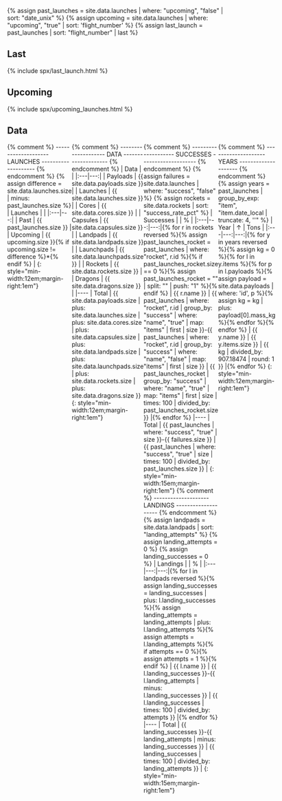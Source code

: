 ---
---

{% assign past_launches = site.data.launches | where: "upcoming", "false" | sort: "date_unix" %}
{% assign upcoming = site.data.launches | where: "upcoming", "true" | sort: 'flight_number' %}
{% assign last_launch = past_launches | sort: "flight_number" | last %}

## Last

{% include spx/last_launch.html %}

## Upcoming

{% include spx/upcoming_launches.html %}

## Data

<div markdown=1 style="display:flex;">
<div markdown=1>
{% comment %} -------------------- LAUNCHES -------------------- {% endcomment %}
{% assign difference = site.data.launches.size | minus: past_launches.size %}
| Launches | |
|:---|---:|
| Past | {{ past_launches.size }} |
| Upcoming | {{ upcoming.size }}{% if upcoming.size != difference %}*{% endif %} |
{: style="min-width:12em;margin-right:1em"}
</div>
{% comment %} -------------------- DATA -------------------- {% endcomment %}
| Data | |
|:---|---:|
| Payloads | {{ site.data.payloads.size }} |
| Launches | {{ site.data.launches.size }} |
| Cores | {{ site.data.cores.size }} |
| Capsules | {{ site.data.capsules.size }} |
| Landpads | {{ site.data.landpads.size }} |
| Launchpads | {{ site.data.launchpads.size }} |
| Rockets | {{ site.data.rockets.size }} |
| Dragons | {{ site.data.dragons.size }} |
|----
| Total | {{ site.data.payloads.size | plus: site.data.launches.size | plus: site.data.cores.size | plus: site.data.capsules.size | plus: site.data.landpads.size | plus: site.data.launchpads.size | plus: site.data.rockets.size | plus: site.data.dragons.size }}
{: style="min-width:12em;margin-right:1em"}
<div markdown=1>
{% comment %} -------------------- SUCCESSES -------------------- {% endcomment %}
{% assign failures = site.data.launches | where: "success", "false" %}
{% assign rockets = site.data.rockets | sort: "success_rate_pct" %}
| Successes | | % |
|:---|---:|---:|{% for r in rockets reversed %}{% assign past_launches_rocket = past_launches | where: "rocket", r.id %}{% if past_launches_rocket.size == 0 %}{% assign past_launches_rocket = "" | split: "" | push: "1" %}{% endif %}
| {{ r.name }} | {{ past_launches | where: "rocket", r.id | group_by: "success" | where: "name", "true" | map: "items" | first | size }}-{{ past_launches | where: "rocket", r.id | group_by: "success" | where: "name", "false" | map: "items" | first | size }} | {{ past_launches_rocket | group_by: "success" | where: "name", "true" | map: "items" | first | size | times: 100 | divided_by: past_launches_rocket.size }} |{% endfor %}
|----
| Total | {{ past_launches | where: "success", "true" | size }}-{{ failures.size }} | {{ past_launches | where: "success", "true" | size | times: 100 | divided_by: past_launches.size }} | 
{: style="min-width:15em;margin-right:1em"}
{% comment %} -------------------- LANDINGS -------------------- {% endcomment %}
{% assign landpads = site.data.landpads | sort: "landing_attempts" %}
{% assign landing_attempts = 0 %}
{% assign landing_successes = 0 %}
| Landings | | % |
|:---|---:|---:|{% for l in landpads reversed %}{% assign landing_successes = landing_successes | plus: l.landing_successes %}{% assign landing_attempts = landing_attempts | plus: l.landing_attempts %}{% assign attempts = l.landing_attempts %}{% if attempts == 0 %}{% assign attempts = 1 %}{% endif %}
| <span title="{{ l.full_name }}">{{ l.name }}</span> | {{ l.landing_successes }}-{{ l.landing_attempts | minus: l.landing_successes }} | {{ l.landing_successes | times: 100 | divided_by: attempts }} |{% endfor %}
|----
| Total | {{ landing_successes }}-{{ landing_attempts | minus: landing_successes }} | {{ landing_successes | times: 100 | divided_by: landing_attempts }} |
{: style="min-width:15em;margin-right:1em"}
</div>
{% comment %} -------------------- YEARS -------------------- {% endcomment %}
{% assign years = past_launches | group_by_exp: "item", "item.date_local | truncate: 4, ''" %}
| Year | &uarr; | Tons |
|:---|---:|---:|{% for y in years reversed %}{% assign kg = 0 %}{% for l in y.items %}{% for p in l.payloads %}{% assign payload = site.data.payloads | where: 'id', p %}{% assign kg = kg | plus: payload[0].mass_kg %}{% endfor %}{% endfor %}
| {{ y.name }} | {{ y.items.size }} | {{ kg | divided_by: 907.18474 | round: 1 }} |{% endfor %}
{: style="min-width:12em;margin-right:1em"}
</div>